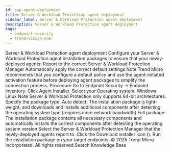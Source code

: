 ```yaml
---
id: swp-agent-deployment
title: Server & Workload Protection agent deployment
sidebar_label: Server & Workload Protection agent deployment
description: Server & Workload Protection agent deployment
tags:
  - endpoint-security
  - trend-vision-one
---
```


 Server & Workload Protection agent deployment Configure your Server & Workload Protection agent installation packages to ensure that your newly-deployed agents: Report to the correct Server & Workload Protection Manager Automatically apply the correct default settings Note Trend Micro recommends that you configure a default policy and use the agent-initiated activation feature before deploying agent packages to simplify the connection process. Procedure Go to Endpoint Security → Endpoint Inventory. Click Agent Installer. Select your Operating system. Windows Linux Note Server & Workload Protection only supports 64-bit architectures. Specify the package type. Auto detect: The installation package is light-weight, and downloads and installs additional components after detecting the operating system type (requires more network bandwidth) Full package: The installation package contains all necessary components and automatically installs the correct components after detecting the operating system version Select the Server & Workload Protection Manager that the newly-deployed agents report to. Click the Download installer icon (). Run the installation package on your target endpoints. © 2025 Trend Micro Incorporated. All rights reserved.Search Knowledge Base